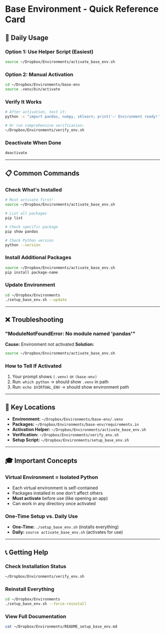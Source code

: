 # Base Environment - Quick Reference Card

## 🚀 Daily Usage

### Option 1: Use Helper Script (Easiest)
```bash
source ~/Dropbox/Environments/activate_base_env.sh
```

### Option 2: Manual Activation
```bash
cd ~/Dropbox/Environments/base-env
source .venv/bin/activate
```

### Verify It Works
```bash
# After activation, test it:
python -c "import pandas, numpy, sklearn; print('✅ Environment ready!')"

# Or run comprehensive verification:
~/Dropbox/Environments/verify_env.sh
```

### Deactivate When Done
```bash
deactivate
```

---

## 📋 Common Commands

### Check What's Installed
```bash
# Must activate first!
source ~/Dropbox/Environments/activate_base_env.sh

# List all packages
pip list

# Check specific package
pip show pandas

# Check Python version
python --version
```

### Install Additional Packages
```bash
source ~/Dropbox/Environments/activate_base_env.sh
pip install package-name
```

### Update Environment
```bash
cd ~/Dropbox/Environments
./setup_base_env.sh --update
```

---

## ❌ Troubleshooting

### "ModuleNotFoundError: No module named 'pandas'"
**Cause:** Environment not activated
**Solution:**
```bash
source ~/Dropbox/Environments/activate_base_env.sh
```

### How to Tell If Activated
1. Your prompt shows `(.venv)` or `(base-env)`
2. Run: `which python` → should show `.venv` in path
3. Run: `echo $VIRTUAL_ENV` → should show environment path

---

## 📍 Key Locations

- **Environment:** `~/Dropbox/Environments/base-env/.venv`
- **Packages:** `~/Dropbox/Environments/base-env/requirements.in`
- **Activation Helper:** `~/Dropbox/Environments/activate_base_env.sh`
- **Verification:** `~/Dropbox/Environments/verify_env.sh`
- **Setup Script:** `~/Dropbox/Environments/setup_base_env.sh`

---

## 🎓 Important Concepts

### Virtual Environment = Isolated Python
- Each virtual environment is self-contained
- Packages installed in one don't affect others
- **Must activate** before use (like opening an app)
- Can work in any directory once activated

### One-Time Setup vs. Daily Use
- **One-Time:** `./setup_base_env.sh` (installs everything)
- **Daily:** `source activate_base_env.sh` (activates for use)

---

## 📞 Getting Help

### Check Installation Status
```bash
~/Dropbox/Environments/verify_env.sh
```

### Reinstall Everything
```bash
cd ~/Dropbox/Environments
./setup_base_env.sh --force-reinstall
```

### View Full Documentation
```bash
cat ~/Dropbox/Environments/README_setup_base_env.md
```
